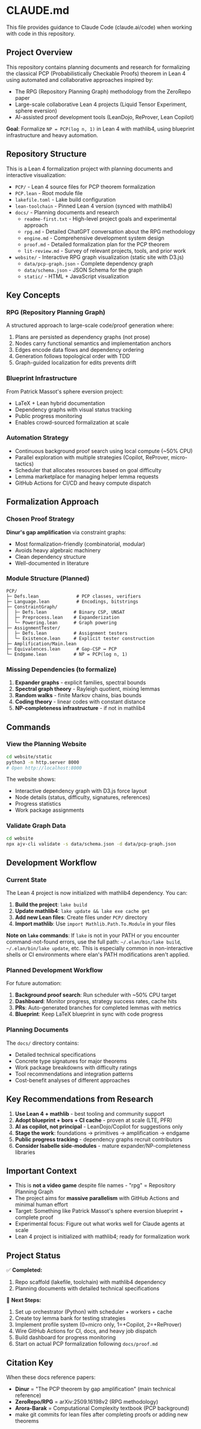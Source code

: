 # CLAUDE.md

This file provides guidance to Claude Code (claude.ai/code) when working with code in this repository.

## Project Overview

This repository contains planning documents and research for formalizing the classical PCP (Probabilistically Checkable Proofs) theorem in Lean 4 using automated and collaborative approaches inspired by:
- The RPG (Repository Planning Graph) methodology from the ZeroRepo paper
- Large-scale collaborative Lean 4 projects (Liquid Tensor Experiment, sphere eversion)
- AI-assisted proof development tools (LeanDojo, ReProver, Lean Copilot)

**Goal**: Formalize `NP = PCP(log n, 1)` in Lean 4 with mathlib4, using blueprint infrastructure and heavy automation.

## Repository Structure

This is a Lean 4 formalization project with planning documents and interactive visualization:

- `PCP/` - Lean 4 source files for PCP theorem formalization
- `PCP.lean` - Root module file
- `lakefile.toml` - Lake build configuration
- `lean-toolchain` - Pinned Lean 4 version (synced with mathlib4)
- `docs/` - Planning documents and research
  - `readme-first.txt` - High-level project goals and experimental approach
  - `rpg.md` - Detailed ChatGPT conversation about the RPG methodology
  - `engine.md` - Comprehensive development system design
  - `proof.md` - Detailed formalization plan for the PCP theorem
  - `lit-review.md` - Survey of relevant projects, tools, and prior work
- `website/` - Interactive RPG graph visualization (static site with D3.js)
  - `data/pcp-graph.json` - Complete dependency graph
  - `data/schema.json` - JSON Schema for the graph
  - `static/` - HTML + JavaScript visualization

## Key Concepts

### RPG (Repository Planning Graph)
A structured approach to large-scale code/proof generation where:
1. Plans are persisted as dependency graphs (not prose)
2. Nodes carry functional semantics and implementation anchors
3. Edges encode data flows and dependency ordering
4. Generation follows topological order with TDD
5. Graph-guided localization for edits prevents drift

### Blueprint Infrastructure
From Patrick Massot's sphere eversion project:
- LaTeX + Lean hybrid documentation
- Dependency graphs with visual status tracking
- Public progress monitoring
- Enables crowd-sourced formalization at scale

### Automation Strategy
- Continuous background proof search using local compute (~50% CPU)
- Parallel exploration with multiple strategies (Copilot, ReProver, micro-tactics)
- Scheduler that allocates resources based on goal difficulty
- Lemma marketplace for managing helper lemma requests
- GitHub Actions for CI/CD and heavy compute dispatch

## Formalization Approach

### Chosen Proof Strategy
**Dinur's gap amplification** via constraint graphs:
- Most formalization-friendly (combinatorial, modular)
- Avoids heavy algebraic machinery
- Clean dependency structure
- Well-documented in literature

### Module Structure (Planned)
```
PCP/
├─ Defs.lean              # PCP classes, verifiers
├─ Language.lean          # Encodings, bitstrings
├─ ConstraintGraph/
│  ├─ Defs.lean          # Binary CSP, UNSAT
│  ├─ Preprocess.lean    # Expanderization
│  └─ Powering.lean      # Graph powering
├─ AssignmentTester/
│  ├─ Defs.lean          # Assignment testers
│  └─ Existence.lean     # Explicit tester construction
├─ Amplification/Main.lean
├─ Equivalences.lean      # Gap-CSP ↔ PCP
└─ Endgame.lean          # NP = PCP(log n, 1)
```

### Missing Dependencies (to formalize)
1. **Expander graphs** - explicit families, spectral bounds
2. **Spectral graph theory** - Rayleigh quotient, mixing lemmas
3. **Random walks** - finite Markov chains, bias bounds
4. **Coding theory** - linear codes with constant distance
5. **NP-completeness infrastructure** - if not in mathlib4

## Commands

### View the Planning Website

```bash
cd website/static
python3 -m http.server 8000
# Open http://localhost:8000
```

The website shows:
- Interactive dependency graph with D3.js force layout
- Node details (status, difficulty, signatures, references)
- Progress statistics
- Work package assignments

### Validate Graph Data

```bash
cd website
npx ajv-cli validate -s data/schema.json -d data/pcp-graph.json
```

## Development Workflow

### Current State

The Lean 4 project is now initialized with mathlib4 dependency. You can:

1. **Build the project**: `lake build`
2. **Update mathlib4**: `lake update && lake exe cache get`
3. **Add new Lean files**: Create files under `PCP/` directory
4. **Import mathlib**: Use `import Mathlib.Path.To.Module` in your files

**Note on `lake` commands**: If `lake` is not in your PATH or you encounter command-not-found errors, use the full path: `~/.elan/bin/lake build`, `~/.elan/bin/lake update`, etc. This is especially common in non-interactive shells or CI environments where elan's PATH modifications aren't applied.

### Planned Development Workflow

For future automation:

1. **Background proof search**: Run scheduler with ~50% CPU target
2. **Dashboard**: Monitor progress, strategy success rates, cache hits
3. **PRs**: Auto-generated branches for completed lemmas with metrics
4. **Blueprint**: Keep LaTeX blueprint in sync with code progress

### Planning Documents

The `docs/` directory contains:
- Detailed technical specifications
- Concrete type signatures for major theorems
- Work package breakdowns with difficulty ratings
- Tool recommendations and integration patterns
- Cost-benefit analyses of different approaches

## Key Recommendations from Research

1. **Use Lean 4 + mathlib** - best tooling and community support
2. **Adopt blueprint + bors + CI cache** - proven at scale (LTE, PFR)
3. **AI as copilot, not principal** - LeanDojo/Copilot for suggestions only
4. **Stage the work**: foundations → primitives → amplification → endgame
5. **Public progress tracking** - dependency graphs recruit contributors
6. **Consider Isabelle side-modules** - mature expander/NP-completeness libraries

## Important Context

- This is **not a video game** despite file names - "rpg" = Repository Planning Graph
- The project aims for **massive parallelism** with GitHub Actions and minimal human effort
- Target: Something like Patrick Massot's sphere eversion blueprint + complete proof
- Experimental focus: Figure out what works well for Claude agents at scale
- Lean 4 project is initialized with mathlib4; ready for formalization work

## Project Status

✅ **Completed:**
1. Repo scaffold (lakefile, toolchain) with mathlib4 dependency
2. Planning documents with detailed technical specifications

🔲 **Next Steps:**
1. Set up orchestrator (Python) with scheduler + workers + cache
2. Create toy lemma bank for testing strategies
3. Implement profile system (0=micro only, 1=+Copilot, 2=+ReProver)
4. Wire GitHub Actions for CI, docs, and heavy job dispatch
5. Build dashboard for progress monitoring
6. Start on actual PCP formalization following `docs/proof.md`

## Citation Key

When these docs reference papers:
- **Dinur** = "The PCP theorem by gap amplification" (main technical reference)
- **ZeroRepo/RPG** = arXiv:2509.16198v2 (RPG methodology)
- **Arora-Barak** = Computational Complexity textbook (PCP background)
- make git commits for lean files after completing proofs or adding new theorems